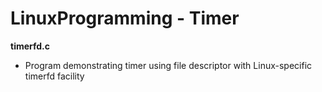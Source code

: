 # LinuxProgramming - Timer

**timerfd.c**
- Program demonstrating timer using file descriptor with Linux-specific timerfd facility

